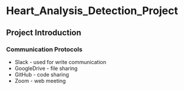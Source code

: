 # Heart_Analysis_Detection_Project
## Project Introduction
### Communication Protocols
* Slack - used for write communication 
* GoogleDrive - file sharing
* GitHub - code sharing
* Zoom - web meeting
